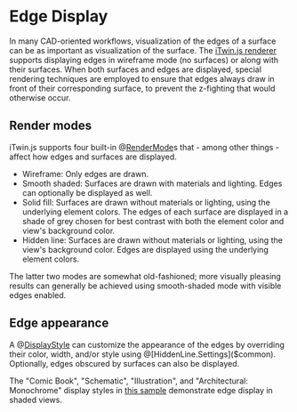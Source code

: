 # Edge Display

In many CAD-oriented workflows, visualization of the edges of a surface can be as important as visualization of the surface. The [iTwin.js renderer](./frontend-overview.md) supports displaying edges in wireframe mode (no surfaces) or along with their surfaces. When both surfaces and edges are displayed, special rendering techniques are employed to ensure that edges always draw in front of their corresponding surface, to prevent the z-fighting that would otherwise occur.

## Render modes

iTwin.js supports four built-in @[RenderMode]($common)s that - among other things - affect how edges and surfaces are displayed.

- Wireframe: Only edges are drawn.
- Smooth shaded: Surfaces are drawn with materials and lighting. Edges can optionally be displayed as well.
- Solid fill: Surfaces are drawn without materials or lighting, using the underlying element colors. The edges of each surface are displayed in a shade of grey chosen for best contrast with both the element color and view's background color.
- Hidden line: Surfaces are drawn without materials or lighting, using the view's background color. Edges are displayed using the underlying element colors.

The latter two modes are somewhat old-fashioned; more visually pleasing results can generally be achieved using smooth-shaded mode with visible edges enabled.


## Edge appearance

A @[DisplayStyle]($backend) can customize the appearance of the edges by overriding their color, width, and/or style using @[HiddenLine.Settings]($common). Optionally, edges obscured by surfaces can also be displayed.

The "Comic Book", "Schematic", "Illustration", and "Architectural: Monochrome" display styles in [this sample](https://www.itwinjs.org/sample-showcase/?group=Viewer+Features&sample=display-styles-sample&imodel=Villa) demonstrate edge display in shaded views.

